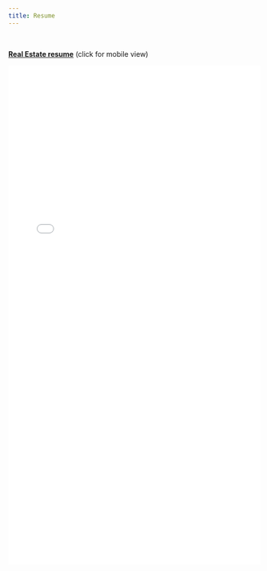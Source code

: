 ```yaml
---
title: Resume
---
```


<br>

[**Real Estate resume**](https://drive.google.com/file/d/1CWwVQVYjcCSmFelQJMq-l9XHOivqf7o0/view?usp=sharings) (click for mobile view)

<embed src="assets/PhuDang_RealEstateResume.pdf" type="application/pdf" width="100%" height="999">

<br>

<!-- [**Data Science resume**](https://drive.google.com/file/d/1170n1eRzQiA9uC4Ils4q1h7WqZtba00H/view?usp=sharing) (click for mobile view)

<embed src="assets/PhuDang_DataScienceResume.pdf" type="application/pdf" width="100%" height="999">

<br>

[**All in One resume**](https://drive.google.com/file/d/1ih-MWcJ8YlYO5jAhbfOq14H0qhbcoszP/view?usp=sharing) (click for mobile view)

<embed src="assets/PhuDang_Resume.pdf" type="application/pdf" width="100%" height="999"> -->

